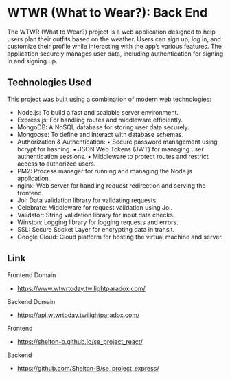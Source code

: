 # WTWR (What to Wear?): Back End

The WTWR (What to Wear?) project is a web application designed to help users plan their outfits based on the weather. Users can sign up, log in, and customize their profile while interacting with the app’s various features. The application securely manages user data, including authentication for signing in and signing up.

## Technologies Used

This project was built using a combination of modern web technologies:

- Node.js: To build a fast and scalable server environment.
- Express.js: For handling routes and middleware efficiently.
- MongoDB: A NoSQL database for storing user data securely.
- Mongoose: To define and interact with database schemas.
- Authorization & Authentication:
  • Secure password management using bcrypt for hashing.
  • JSON Web Tokens (JWT) for managing user authentication sessions.
  • Middleware to protect routes and restrict access to authorized users.
- PM2: Process manager for running and managing the Node.js application.
- nginx: Web server for handling request redirection and serving the frontend.
- Joi: Data validation library for validating requests.
- Celebrate: Middleware for request validation using Joi.
- Validator: String validation library for input data checks.
- Winston: Logging library for logging requests and errors.
- SSL: Secure Socket Layer for encrypting data in transit.
- Google Cloud: Cloud platform for hosting the virtual machine and server.

## Link

Frontend Domain

- https://www.wtwrtoday.twilightparadox.com/

Backend Domain

- https://api.wtwrtoday.twilightparadox.com/

Frontend

- https://shelton-b.github.io/se_project_react/

Backend

- https://github.com/Shelton-B/se_project_express/
